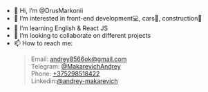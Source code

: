 - 👋 Hi, I’m @DrusMarkonii
- 👀 I’m interested in front-end development💻, cars🚗, construction🔨
- 🌱  I’m learning English & React JS
- 💞️ I’m looking to collaborate on different projects
- 📫 How to reach me: 
  >Email: [andrey8566ok@gmail.com](mailto:andrey8566ok@gmail.com)   
  >Telegram: [@MakarevichAndrey](t.me/@MakarevichAndrey)    
  >Phone: [+375298518422](tel:+375298518422)     
  >Linkedin:[@andrey-makarevich](https://www.linkedin.com/in/andrey-makarevich/) 

